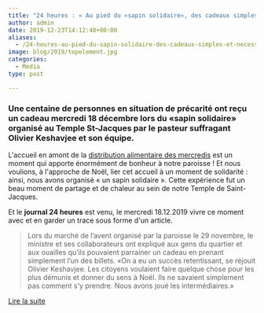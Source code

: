 ```yaml
---
title: "24 heures : « Au pied du «sapin solidaire», des cadeaux simples et nécessaires »"
author: admin
date: 2019-12-23T14:12:48+00:00
aliases:
  - /24-heures-au-pied-du-sapin-solidaire-des-cadeaux-simples-et-necessaires/
image: blog/2019/topelement.jpg
categories:
  - Media
type: post

---
```

### Une centaine de personnes en situation de précarité ont reçu un cadeau mercredi 18 décembre lors du «sapin solidaire» organisé au Temple St-Jacques par le pasteur suffragant Olivier Keshavjee et son équipe.


L'accueil en amont de la [distribution alimentaire des mercredis][1] est un moment qui apporte énormément de bonheur à notre paroisse ! Et nous voulions, à l'approche de Noël, lier cet accueil à un moment de solidarité : ainsi, nous avons organisé « un sapin solidaire ». Cette expérience fut un beau moment de partage et de chaleur au sein de notre Temple de Saint-Jacques.

Et le **journal 24 heures** est venu, le mercredi 18.12.2019 vivre ce moment avec et en garder un trace sous forme d'un article. 

> Lors du marché de l’avent organisé par la paroisse le 29 novembre, le ministre et ses collaborateurs ont expliqué aux gens du quartier et aux ouailles qu’ils pouvaient parrainer un cadeau en prenant simplement l’un des billets. «On a eu un succès retentissant, se réjouit Olivier Keshavjee. Les citoyens voulaient faire quelque chose pour les plus démunis et donner du sens à Noël. Ils ne savaient simplement pas comment s’y prendre. Nous avons joué les intermédiaires.»

<a href="https://www.24heures.ch/vaud-regions/pied-sapin-solidaire-cadeaux-simples-necessaires/story/26780615" class="btn btn-primary">Lire la suite</a>

 [1]: https://www.open-source.church/accueil-alimentaire/
